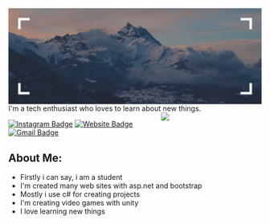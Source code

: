 <img align='right' src='https://raw.githubusercontent.com/ErenCanUtku/ErenCanUtku/master/Assets/Hi.gif' width='1400"'>
I'm a tech enthusiast who loves to learn about new things.

<img align='right' src='https://media.giphy.com/media/dWesBcTLavkZuG35MI/giphy.gif' width='200"'>



[![Instagram Badge](https://img.shields.io/badge/-eren_can_utku-232931?style=flat-square&logo=Instagram&logoColor=white&link=https://www.instagram.com/eren_can_utku/)](https://www.instagram.com/eren_can_utku/)
[![Website Badge](https://img.shields.io/badge/-erencanutku.github.io-4ecca3?style=flat-square&logo=HTML5&logoColor=white&link=https://erencanutku.github.io/)](https://erencanutku.github.io/)
[![Gmail Badge](https://img.shields.io/badge/-erencanutku@hotmail.com-d14836?style=flat-square&logo=Gmail&logoColor=white&link=mailto:erencanutku@hotmail.com)](mailto:erencanutku@hotmail.com)
##  About Me:
- Firstly i can say, i am a student
- I'm created many web sites with asp.net and bootstrap
- Mostly i use c# for creating projects
- I'm creating video games with unity
- I love learning new things
